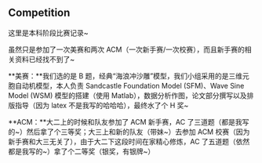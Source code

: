 ## Competition

这里是本科阶段比赛记录~

虽然只是参加了一次美赛和两次 ACM（一次新手赛/一次校赛），而且新手赛的相关资料已经找不到了~

**美赛：**我们选的是 B 题，经典“海浪冲沙雕”模型，我们小组采用的是三维元胞自动机模型，本人负责 Sandcastle Foundation Model (SFM)、Wave Sine Model (WSM) 模型的搭建（使用 Matlab），数据分析作图，论文部分撰写以及排版指导（因为 latex 不是我写的哈哈哈），最终水了个 H 奖~

**ACM：**大二上的时候和队友参加了 ACM 新手赛，AC 了三道题（都是我写的\~）然后拿了个三等奖；大三上和新的队友（带妹\~）去参加 ACM 校赛（因为新手赛和大三无关了），由于大二下这段时间在家精心修炼，AC 了五道题（依然都是我写的\~）拿了个二等奖（银奖，有银牌\~）